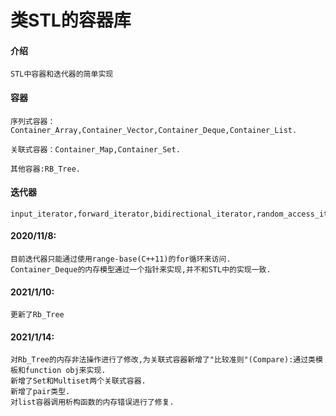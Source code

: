 # 类STL的容器库

#### 介绍
    STL中容器和迭代器的简单实现



#### 容器
    序列式容器：Container_Array,Container_Vector,Container_Deque,Container_List.
    
    关联式容器：Container_Map,Container_Set.

    其他容器:RB_Tree.

#### 迭代器
    input_iterator,forward_iterator,bidirectional_iterator,random_access_iterator.

#### 2020/11/8:
    目前迭代器只能通过使用range-base(C++11)的for循环来访问.
    Container_Deque的内存模型通过一个指针来实现,并不和STL中的实现一致.

#### 2021/1/10:
    更新了Rb_Tree

#### 2021/1/14:
    对Rb_Tree的内存非法操作进行了修改,为关联式容器新增了"比较准则"(Compare):通过类模板和function obj来实现.
    新增了Set和Multiset两个关联式容器.
    新增了pair类型.
    对list容器调用析构函数的内存错误进行了修复.